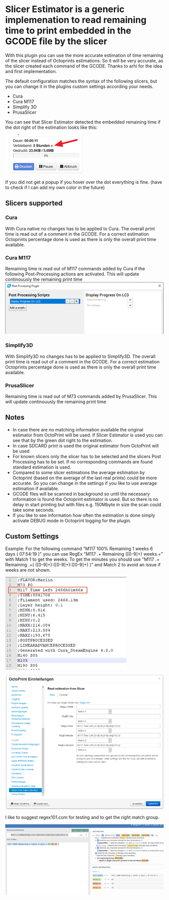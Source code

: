 # Slicer Estimator is a generic implemenation to read remaining time to print embedded in the GCODE file by the slicer
With this plugin you can use the more accurate estimation of time remaining of the slicer instead of Octoprints estimations. So it will be very accurate, as the slicer created each command of the GCODE. Thanks to arhi for the idea and first implementation.

The default configuration matches the syntax of the following slicers, but you can change it in the plugins custom settings according your needs.

* Cura
* Cura M117
* Simplify 3D
* PrusaSlicer


You can see that Slicer Estimator detected the embedded remaining time if the dot right of the estimation looks like this:

![](images/OctoPrint-estimator_dot.png)

If you did not get a popup if you hover over the dot everything is fine. (have to check if I can add my own color in the future)

## Slicers supported

### Cura
With Cura native no changes has to be applied to Cura. The overall print time is read out of a comment in the GCODE. For a correct estimation Octoprints percentage done is used as there is only the overall print time available.
### Cura M117
Remaining time is read out of M117 commands added by Cura if the following Post-Processing actions are activated. This will update continouusly the remaining print time
![](images/Cura.png)

### Simplify3D
With Simplify3D no changes has to be applied to Simplify3D. The overall print time is read out of a comment in the GCODE. For a correct estimation Octoprints percentage done is used as there is only the overall print time available.

### PrusaSlicer
Remaining time is read out of M73 commands added by PrusaSlicer. This will update continouusly the remaining print time

## Notes
 * In case there are no matching information available the original estimator from OctoPrint will be used. If Slicer Estimator is used you can see that by the green dot right to the estimation.
 * In case SDCARD print is used the original estimator from OctoPrint will be used
 * For known slicers only the slicer has to be selected and the slicers Post Processing has to be set. If no corresponding commands are found standard estimation is used.
 * Compared to some slicer estimations the average estimation by Octoprint (based on the average of the last real prints) could be more accurate. So you can change in the settings if you like to use average estimation if available.
 * GCODE files will be scanned in background so until the necessary information is found the Octoprint estimator is used. But so there is no delay in start printing but with files e.g. 150Mbyte in size the scan could take some seconds.
 * If you like to see information how often the estimation is done simply activate DEBUG mode in Octoprint logging for the plugin.

## Custom Settings
Example: For the following command "M117 100% Remaining 1 weeks 6 days ( 07:54:19 )" you can use RegEx "M117 .+ Remaining ([0-9]+) weeks.+" with Match 1 to get the weeks. To get the minutes you should use "M117 .+ Remaining .+\( ([0-9]+):([0-9]+):([0-9]+) \)" and Match 2 to avoid an issue if weeks are not shown. 

 
![](images/Gcode.png)

![](images/Settings_Custom.png)

I like to suggest regex101.com for testing and to get the right match group.

![](images/RegEx.png)
